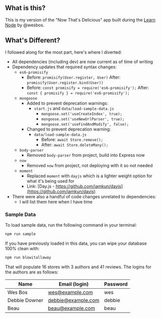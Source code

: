 ## What is this?

This is my version of the "Now That's Delicious" app built during the
[Learn Node](https://learnnode.com/) by @wesbos.

## What's Different?

I followed along for the most part, here's where I diverted:

- All dependencies (including dev) are now current as of time of writing
- Dependency updates that required syntax changes:
  - `es6-promisify`
    - Before: `promisify(User.register, User)`
      After: `promisify(User.register.bind(User))`
    - Before: `const promisify = require('es6-promisify');`
      After: `const { promisify } = require('es6-promisify');`
  - `mongoose`
    - Added to prevent deprecation warnings:
      - `start.js` and `data/load-sample-data.js`
        - `mongoose.set('useCreateIndex', true);`
        - `mongoose.set('useNewUrlParser', true);`
        - `mongoose.set('useFindAndModify', false);`
    - Changed to prevent deprecation warning:
      - `data/load-sample-data.js`
        - Before: `await Store.remove();`
        - After: `await Store.deleteMany();`
  - `body-parser`
    - Removed `body-parser` from project, build into Express now
  - `now`
    - Removed `now` from project, not deploying with it so not needed
  - `moment`
    - Replaced `moment` with `dayjs` which is a lighter weight option for what it's being used for
    - Link: [Day.js - https://github.com/iamkun/dayjs](https://github.com/iamkun/dayjs)
- There were also a handful of code changes unrelated to dependencies:
  - I will list them here when I have time

### Sample Data

To load sample data, run the following command in your terminal:

```bash
npm run sample
```

If you have previously loaded in this data, you can wipe your database 100% clean with:

```bash
npm run blowitallaway
```

That will populate 16 stores with 3 authors and 41 reviews. The logins for the authors are as follows:

|Name|Email (login)|Password|
|---|---|---|
|Wes Bos|wes@example.com|wes|
|Debbie Downer|debbie@example.com|debbie|
|Beau|beau@example.com|beau|


